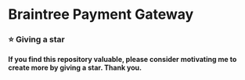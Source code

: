 # Braintree Payment Gateway


### ⭐ Giving a star

**If you find this repository valuable, please consider motivating me to create more by giving a star. Thank you.**
